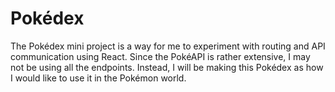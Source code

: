 # Pokédex
The Pokédex mini project is a way for me to experiment with routing and API communication using React. Since the PokéAPI is rather extensive, I may not be using all the endpoints. Instead, I will be making this Pokédex as how I would like to use it in the Pokémon world.
